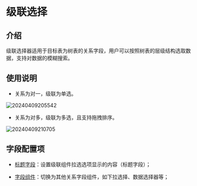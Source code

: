 # 级联选择

## 介绍

级联选择器适用于目标表为树表的关系字段，用户可以按照树表的层级结构选取数据，支持对数据的模糊搜索。

## 使用说明

- 关系为对一，级联为单选。

![20240409205542](https://static-docs.nocobase.com/20240409205542.png)

- 关系为对多，级联为多选，且支持拖拽排序。

![20240409210705](https://static-docs.nocobase.com/20240409210705.png)

## 字段配置项

- [标题字段](/handbook/ui/fields/field-settings/title-field)：设置级联组件拉选选项显示的内容（标题字段）；

- [字段组件](/handbook/ui/fields/association-field)：切换为其他关系字段组件，如下拉选择、数据选择器等；
